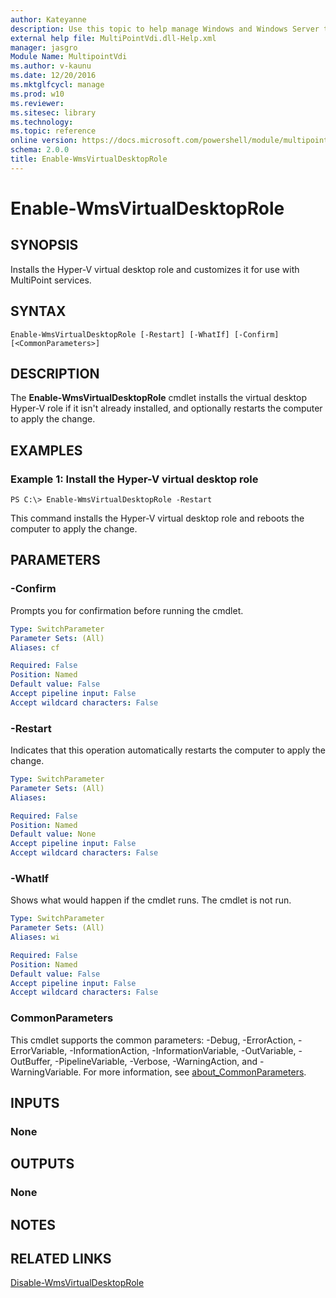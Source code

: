 ```yaml
---
author: Kateyanne
description: Use this topic to help manage Windows and Windows Server technologies with Windows PowerShell.
external help file: MultiPointVdi.dll-Help.xml
manager: jasgro
Module Name: MultipointVdi
ms.author: v-kaunu
ms.date: 12/20/2016
ms.mktglfcycl: manage
ms.prod: w10
ms.reviewer: 
ms.sitesec: library
ms.technology: 
ms.topic: reference
online version: https://docs.microsoft.com/powershell/module/multipointvdi/enable-wmsvirtualdesktoprole?view=windowsserver2022-ps&wt.mc_id=ps-gethelp
schema: 2.0.0
title: Enable-WmsVirtualDesktopRole
---
```


# Enable-WmsVirtualDesktopRole

## SYNOPSIS
Installs the Hyper-V virtual desktop role and customizes it for use with MultiPoint services.

## SYNTAX

```
Enable-WmsVirtualDesktopRole [-Restart] [-WhatIf] [-Confirm] [<CommonParameters>]
```

## DESCRIPTION
The **Enable-WmsVirtualDesktopRole** cmdlet installs the virtual desktop Hyper-V role if it isn't already installed, and optionally restarts the computer to apply the change.

## EXAMPLES

### Example 1: Install the Hyper-V virtual desktop role
```
PS C:\> Enable-WmsVirtualDesktopRole -Restart
```

This command installs the Hyper-V virtual desktop role and reboots the computer to apply the change.

## PARAMETERS

### -Confirm
Prompts you for confirmation before running the cmdlet.

```yaml
Type: SwitchParameter
Parameter Sets: (All)
Aliases: cf

Required: False
Position: Named
Default value: False
Accept pipeline input: False
Accept wildcard characters: False
```

### -Restart
Indicates that this operation automatically restarts the computer to apply the change.

```yaml
Type: SwitchParameter
Parameter Sets: (All)
Aliases: 

Required: False
Position: Named
Default value: None
Accept pipeline input: False
Accept wildcard characters: False
```

### -WhatIf
Shows what would happen if the cmdlet runs.
The cmdlet is not run.

```yaml
Type: SwitchParameter
Parameter Sets: (All)
Aliases: wi

Required: False
Position: Named
Default value: False
Accept pipeline input: False
Accept wildcard characters: False
```

### CommonParameters
This cmdlet supports the common parameters: -Debug, -ErrorAction, -ErrorVariable, -InformationAction, -InformationVariable, -OutVariable, -OutBuffer, -PipelineVariable, -Verbose, -WarningAction, and -WarningVariable. For more information, see [about_CommonParameters](https://go.microsoft.com/fwlink/?LinkID=113216).

## INPUTS

### None

## OUTPUTS

### None

## NOTES

## RELATED LINKS

[Disable-WmsVirtualDesktopRole](./Disable-WmsVirtualDesktopRole.md)

